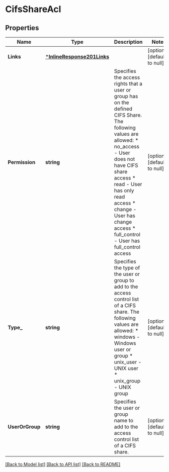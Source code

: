 # CifsShareAcl

## Properties
Name | Type | Description | Notes
------------ | ------------- | ------------- | -------------
**Links** | [***InlineResponse201Links**](inline_response_201__links.md) |  | [optional] [default to null]
**Permission** | **string** | Specifies the access rights that a user or group has on the defined CIFS Share. The following values are allowed: * no_access    - User does not have CIFS share access * read         - User has only read access * change       - User has change access * full_control - User has full_control access  | [optional] [default to null]
**Type_** | **string** | Specifies the type of the user or group to add to the access control list of a CIFS share. The following values are allowed: * windows    - Windows user or group * unix_user  - UNIX user * unix_group - UNIX group  | [optional] [default to null]
**UserOrGroup** | **string** | Specifies the user or group name to add to the access control list of a CIFS share. | [optional] [default to null]

[[Back to Model list]](../README.md#documentation-for-models) [[Back to API list]](../README.md#documentation-for-api-endpoints) [[Back to README]](../README.md)


